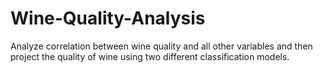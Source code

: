 # Wine-Quality-Analysis

Analyze correlation between wine quality and all other variables and then project the quality of wine using two different classification models.
